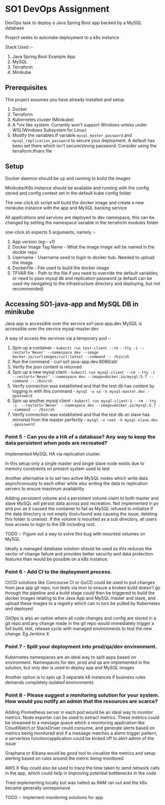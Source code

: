 # SO1 DevOps Assignment

DevOps task to deploy a Java Spring Boot app backed by a MySQL database

Project seeks to automate deployment to a k8s instance

Stack Used :-
1. Java Spring Boot Example App 
2. MySQL 
3. Terraform 
4. Minikube

## Prerequisites
This project assumes you have already installed and setup
1. Docker
2. Terraform
3. Kubernetes cluster (Minikube)
4. A *nix like system. Currently won't support Windows unless under WSL(Windows Subsystem for Linux)
5. Modify the variables.tf variable `mysql_master_password` and `mysql_replication_password` to secure your deployment. A default has been set there which isn't secure/strong password. Consider using the terraform.tfvars file

## Setup

Docker daemon should be up and running to build the images

Minikube/K8s instance should be available and running with the config stored and config context set in the default kube config folder

The one-click.sh script will build the docker image and create a new minikube instance with the app and MySQL backing service

All applications and services are deployed to dev namespace, this can be changed by setting the namespace variable in the terraform modules folder 

one-click.sh expects 5 arguments, namely :-
1. App version (eg:- v1)
2. Docker Image Tag Name - What the image image will be named in the docker repo
3. Username - Username used to login to docker hub. Needed to upload the image 
4. Dockerfile - File used to build the docker image
5. TFVAR file - Path to the file if you need to override the default variables, or need to pass mysql db and replication password (a default can be used my navigating to the infrastructure directory and deploying, but not recommended)

## Accessing SO1-java-app and MySQL DB in minikube
Java app is accessible over the service so1-java-app.dev 
MySQL is accessible over the service mysql-master.dev 

A way of access the services via a temporary pod :-
1. Spin up a container - `kubectl run test-client --rm --tty -i --restart='Never' --namespace dev --image docker.io/curlimages/curl:latest --command -- /bin/sh`
2. Run the command - curl so1-java-app.dev:8086/all/
3. Verify the json content is returned
4. Spin up a new mysql client - `kubectl run mysql-client --rm --tty -i  --restart='Never' --namespace dev --image=docker.io/mysql:5.7 --command -- /bin/sh`
5. Verify connection was established and that the test db has content by logging in with this command - `mysql -u sa -h mysql-master.dev -ppassword`
6. Spin up another mysql client - `kubectl run mysql-client-1 --rm --tty -i  --restart='Never' --namespace dev --image=docker.io/mysql:5.7 --command -- /bin/sh`
7. Verify connection was established and that the test db on slave has mirrored from the master perfectly - `mysql -u root -h mysql-slave.dev -ppassword`

### Point 5 - Can you do a HA of a database? Any way to keep the data persistent when pods are recreated?
Implemented MySQL HA via replication cluster. 

In this setup only a single master and single slave node exists due to memory constraints on present system used to test

Another alternative is to set two active MySQL nodes which write data asynchronously to each other while also writing the data to replication servers to ensure maximum availability

Adding persistent volume and a persistent volume claim to both master and slave MySQL will persist data across pod recreation. Not implemented in pv and pvc as it caused the container to fail as MySQL refused to initialize if the data directory is not empty (lost+found was causing the issue, deleting this folder is unwise). If the volume is mounted as a sub directory, all users lose access to login to the DB including root. 

TODO :- Figure out a way to solve this bug with mounted volumes on MySQL

Ideally a managed database solution should be used as this reduces the vector of change failure and provides better security and data protection features than would be possible on a k8s instance.

### Point 6 - Add CI to the deployment process.
CI/CD solutions like Concourse CI or GoCD could be used to pull changes from java app git repo, run tests via mvn to ensure a broken build doesn't go through the pipeline and a build stage could then be triggered to build the docker images relating to the Java App and MySQL master and slave, and upload these images to a registry which can in turn be pulled by Kubernetes and deployed

GitOps is also an option where all code changes and config are stored in a git repo and any change made in the git repo would immediately trigger a full build, test, release cycle with managed environments to test the new change. Eg Jenkins X

### Point 7 - Split your deployment into prod/qa/dev environment.
Kubernetes namespaces are an ideal way to split apps based on environment. Namespaces for dev, prod and qa are implemented in the solution, but only dev is used to deploy app and MySQL images

Another option is to spin up 3 separate k8 instances if business rules demands completely isolated environments

### Point 8 - Please suggest a monitoring solution for your system. How would you notify an admin that the resources are scarce?
Adding Prometheus server in each pod would be an ideal way to monitor metrics. Node exporter can be used to extract metrics. These metrics could be streamed to a message queue which a monitoring application like CloudWatch or StackDriver could consume, and generate alerts based on metrics being monitored and if a message matches a alarm trigger pattern, a serverless function/application could be kicked off to alert admin of the issue

Graphana or Kibana would be good tool to visualize the metrics and setup alerting based on rules around the metric being monitored

AWS X-Ray could also be used to trace the time taken to send network calls in the app, which could help in improving potential bottlenecks in the code

Tried implementing locally but was halted as RAM ran out and the k8s became generally unresponsive 

TODO :- Implement monitoring solutions for app
